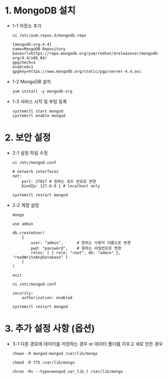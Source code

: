 # 1. MongoDB 설치

* 1-1 저장소 추가

    ```
    vi /etc/yum.repos.d/mongodb.repo
    ```
    ```
    [mongodb-org-4.4]
    name=MongoDB Repository
    baseurl=https://repo.mongodb.org/yum/redhat/$releasever/mongodb-org/4.4/x86_64/
    gpgcheck=1
    enabled=1
    gpgkey=https://www.mongodb.org/static/pgp/server-4.4.asc
    ```

* 1-2 MongoDB 설치

    ```
    yum install -y mongodb-org
    ```

* 1-3 서비스 시작 및 부팅 등록
    ```
    systemctl start mongod
    systemctl enable mongod
    ```

# 2. 보안 설정

* 2-1 설정 파일 수정

    ```
    vi /etc/mongod.conf
    ```
    ```
    # network interfaces
    net:
        port: 27017 # 원하는 포트 번호로 변경
        bindIp: 127.0.0.1 # localhost only
    ```
    ```
    systemctl restart mongod
    ```

* 2-2 계정 설정

    ```
    mongo
    ```
    ```
    use admin
    ```
    ```
    db.createUser(
        {
            user: "admin",      # 원하는 사용자 이름으로 변경
            pwd: "password",    # 원하는 비밀번호로 변경
            roles: [ { role: "root", db: "admin" }, "readWriteAnyDatabase" ]
        }
    )
    ```
    ```
    exit
    ```
    ```
    vi /etc/mongod.conf
    ```
    ```
    security:
        authorization: enabled
    ```
    ```
    systemctl restart mongod
    ```

# 3. 추가 설정 사항 (옵션)
* 3-1 다른 경로에 데이터를 저장하는 경우 or 데이터 폴더를 지우고 새로 만든 경우
    ```
    chown -R mongod:mongod /var/lib/mongo
    ```
    ```
    chmod -R 775 /var/lib/mongo
    ```
    ```
    chcon -Rv --type=mongod_var_lib_t /var/lib/mongo
    ```
